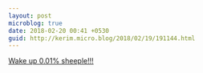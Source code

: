```yaml
---
layout: post
microblog: true
date: 2018-02-20 00:41 +0530
guid: http://kerim.micro.blog/2018/02/19/191144.html
---
```

[Wake up 0.01% sheeple!!!](https://news.nationalgeographic.com/2018/02/sheep-human-hybrids-chimeras-crispr-organ-transplant-health-science/)
